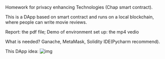 Homework for privacy enhancing Technologies (Chap smart contract).

This is a DApp based on smart contract and runs on a local blockchain, where people can write movie reviews.

Report: the pdf file; Demo of environment set up: the mp4 vedio

What is needed? Ganache, MetaMask, Solidity IDE(Pycharm recommend).

This DApp idea:
![img](https://github.com/saaries/MovieReview/structure.png)
